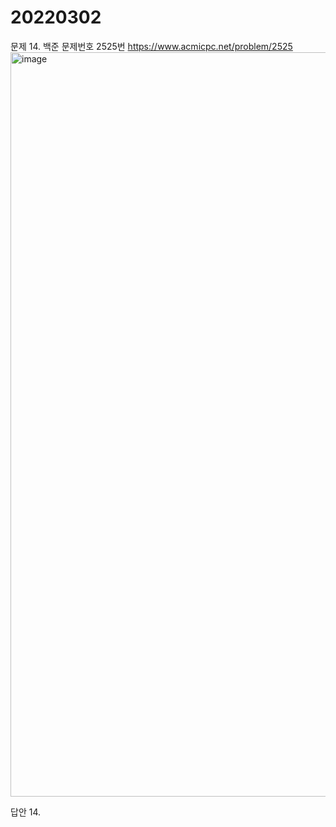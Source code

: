 20220302
========
문제 14. 백준 문제번호 2525번 https://www.acmicpc.net/problem/2525
<br/>
<img width="1191" alt="image" src="https://user-images.githubusercontent.com/65878311/156386229-82accfa7-4025-4dad-a90e-0f02579ddf1c.png">

답안 14.
~~~java
~~~
